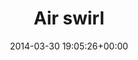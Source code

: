 ---
title:		"Air swirl"
type:		"photos"
mediatype:		"upload"
location:		"Berlin, Germany"
date:		"2014-03-30 19:05:26+00:00"
album:		"people"
filename:		"anna-shoot-hair-swirl.md"
series:		"portraits"
cl_public_id:		"people/anna-shoot-hair-swirl"
cl_version:		1497005344
format:		"tiff"
bytes:		1543724
width:		961
height:		1440
colours:
- "#7E6E69"
- "#C1C9CD"
- "#808B8D"
- "#C7B5AF"
- "#B4BCCD"
- "#787F7A"
- "#776053"
- "#44423B"
- "#3C433F"
- "#787971"
- "#483A30"
- "#596C86"
- "#B89381"
- "#242A1B"
- "#547084"
- "#7E8494"
- "#B4B9B7"
- "#889FBE"
- "#182214"
exposure_mode:		"Auto"
program:		"Aperture-priority AE"
aperture:		"1.4"
focal_length:		"50.0 mm"
iso:		"50"
shutter_speed:		"1/125"
metering:		"Center-weighted average"
flash:		"Off, Did not fire"
white_balance:		"As Shot"
colour_temp:		"5650"
has_crop:		"false"
orientation:		"Horizontal (normal)"
camera_model:		"NIKON D800"
lens_info:		"Nikon Nikkor 50mm f/1.4"
artist:		"No artist info"
x_resolution:		"300"
y_resolution:		"300"
---